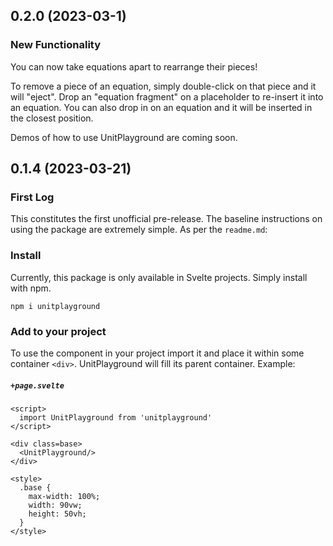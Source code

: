 ## 0.2.0 (2023-03-1)  
### New Functionality
You can now take equations apart to rearrange their pieces!

To remove a piece of an equation, simply double-click on that piece and it will "eject". Drop an "equation fragment" on a placeholder to re-insert it into an equation. You can also drop in on an equation and it will be inserted in the closest position.

Demos of how to use UnitPlayground are coming soon.

## 0.1.4 (2023-03-21)
### First Log
This constitutes the first unofficial pre-release. The baseline instructions on using the package are extremely simple. As per the `readme.md`:

### Install
Currently, this package is only available in Svelte projects. Simply install with npm.
```
npm i unitplayground
```
### Add to your project
To use the component in your project import it and place it within some container `<div>`. UnitPlayground will fill its parent container. Example:

<h5 a><strong><code>+page.svelte</code></strong></h5>

```svelte
<script>
  import UnitPlayground from 'unitplayground'
</script>

<div class=base>
  <UnitPlayground/>
</div>

<style>
  .base {
    max-width: 100%;
    width: 90vw;
    height: 50vh;
  }
</style>
```
